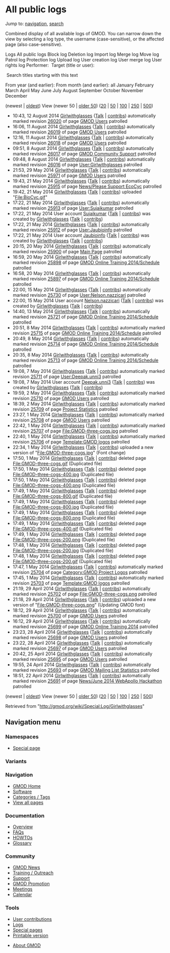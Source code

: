 <div id="mw-page-base" class="noprint">

</div>

<div id="mw-head-base" class="noprint">

</div>

<div id="content" class="mw-body" role="main">

<span id="top"></span>

<div id="mw-js-message" style="display:none;">

</div>



# <span dir="auto">All public logs</span>

<div id="bodyContent">

<div id="contentSub">

</div>

<div id="jump-to-nav" class="mw-jump">

Jump to: [navigation](#mw-navigation), [search](#p-search)

</div>

<div id="mw-content-text">

Combined display of all available logs of GMOD. You can narrow down the
view by selecting a log type, the username (case-sensitive), or the
affected page (also case-sensitive).

Logs All public logs Block log Deletion log Import log Merge log Move
log Patrol log Protection log Upload log User creation log User merge
log User rights log <span style="white-space: nowrap">Performer: </span>
<span style="white-space: nowrap">Target (title or user): </span>

 Search titles starting with this text

From year (and earlier): From month (and earlier): all January February
March April May June July August September October November December

(newest \| <a
href="/mediawiki/index.php?title=Special:Log/Girlwithglasses&amp;dir=prev&amp;type=&amp;user=Girlwithglasses"
class="mw-lastlink" rel="last"
title="Special:Log/Girlwithglasses">oldest</a>) View (newer 50 \| <a
href="/mediawiki/index.php?title=Special:Log/Girlwithglasses&amp;offset=20140422185128&amp;type=&amp;user=Girlwithglasses"
class="mw-nextlink" rel="next" title="Special:Log/Girlwithglasses">older
50</a>) (<a
href="/mediawiki/index.php?title=Special:Log/Girlwithglasses&amp;offset=&amp;limit=20&amp;type=&amp;user=Girlwithglasses"
class="mw-numlink" title="Special:Log/Girlwithglasses">20</a> \| <a
href="/mediawiki/index.php?title=Special:Log/Girlwithglasses&amp;offset=&amp;limit=50&amp;type=&amp;user=Girlwithglasses"
class="mw-numlink" title="Special:Log/Girlwithglasses">50</a> \| <a
href="/mediawiki/index.php?title=Special:Log/Girlwithglasses&amp;offset=&amp;limit=100&amp;type=&amp;user=Girlwithglasses"
class="mw-numlink" title="Special:Log/Girlwithglasses">100</a> \| <a
href="/mediawiki/index.php?title=Special:Log/Girlwithglasses&amp;offset=&amp;limit=250&amp;type=&amp;user=Girlwithglasses"
class="mw-numlink" title="Special:Log/Girlwithglasses">250</a> \| <a
href="/mediawiki/index.php?title=Special:Log/Girlwithglasses&amp;offset=&amp;limit=500&amp;type=&amp;user=Girlwithglasses"
class="mw-numlink" title="Special:Log/Girlwithglasses">500</a>)

- 10:43, 12 August 2014
  <a href="/wiki/User:Girlwithglasses" class="mw-userlink"
  title="User:Girlwithglasses">Girlwithglasses</a>
  <span class="mw-usertoollinks">([Talk](/wiki/User_talk:Girlwithglasses "User talk:Girlwithglasses")
  \|
  [contribs](/wiki/Special:Contributions/Girlwithglasses "Special:Contributions/Girlwithglasses"))</span>
  automatically marked revision
  [26020](/mediawiki/index.php?title=GMOD_Users&oldid=26020&diff=prev "GMOD Users")
  of page [GMOD Users](/wiki/GMOD_Users "GMOD Users") patrolled
- 16:06, 11 August 2014
  <a href="/wiki/User:Girlwithglasses" class="mw-userlink"
  title="User:Girlwithglasses">Girlwithglasses</a>
  <span class="mw-usertoollinks">([Talk](/wiki/User_talk:Girlwithglasses "User talk:Girlwithglasses")
  \|
  [contribs](/wiki/Special:Contributions/Girlwithglasses "Special:Contributions/Girlwithglasses"))</span>
  automatically marked revision
  [26019](/mediawiki/index.php?title=GMOD_Users&oldid=26019&diff=prev "GMOD Users")
  of page [GMOD Users](/wiki/GMOD_Users "GMOD Users") patrolled
- 12:16, 11 August 2014
  <a href="/wiki/User:Girlwithglasses" class="mw-userlink"
  title="User:Girlwithglasses">Girlwithglasses</a>
  <span class="mw-usertoollinks">([Talk](/wiki/User_talk:Girlwithglasses "User talk:Girlwithglasses")
  \|
  [contribs](/wiki/Special:Contributions/Girlwithglasses "Special:Contributions/Girlwithglasses"))</span>
  automatically marked revision
  [26018](/mediawiki/index.php?title=GMOD_Users&oldid=26018&diff=prev "GMOD Users")
  of page [GMOD Users](/wiki/GMOD_Users "GMOD Users") patrolled
- 09:51, 8 August 2014
  <a href="/wiki/User:Girlwithglasses" class="mw-userlink"
  title="User:Girlwithglasses">Girlwithglasses</a>
  <span class="mw-usertoollinks">([Talk](/wiki/User_talk:Girlwithglasses "User talk:Girlwithglasses")
  \|
  [contribs](/wiki/Special:Contributions/Girlwithglasses "Special:Contributions/Girlwithglasses"))</span>
  automatically marked revision
  [26017](/mediawiki/index.php?title=GMOD_Community_Support&oldid=26017&diff=prev "GMOD Community Support")
  of page [GMOD Community
  Support](/wiki/GMOD_Community_Support "GMOD Community Support")
  patrolled
- 09:48, 8 August 2014
  <a href="/wiki/User:Girlwithglasses" class="mw-userlink"
  title="User:Girlwithglasses">Girlwithglasses</a>
  <span class="mw-usertoollinks">([Talk](/wiki/User_talk:Girlwithglasses "User talk:Girlwithglasses")
  \|
  [contribs](/wiki/Special:Contributions/Girlwithglasses "Special:Contributions/Girlwithglasses"))</span>
  automatically marked revision
  [26016](/mediawiki/index.php?title=User:Girlwithglasses&oldid=26016&diff=prev "User:Girlwithglasses")
  of page
  [User:Girlwithglasses](/wiki/User:Girlwithglasses "User:Girlwithglasses")
  patrolled
- 21:53, 29 May 2014
  <a href="/wiki/User:Girlwithglasses" class="mw-userlink"
  title="User:Girlwithglasses">Girlwithglasses</a>
  <span class="mw-usertoollinks">([Talk](/wiki/User_talk:Girlwithglasses "User talk:Girlwithglasses")
  \|
  [contribs](/wiki/Special:Contributions/Girlwithglasses "Special:Contributions/Girlwithglasses"))</span>
  automatically marked revision
  [25971](/mediawiki/index.php?title=GMOD_Users&oldid=25971&diff=prev "GMOD Users")
  of page [GMOD Users](/wiki/GMOD_Users "GMOD Users") patrolled
- 19:43, 21 May 2014
  <a href="/wiki/User:Girlwithglasses" class="mw-userlink"
  title="User:Girlwithglasses">Girlwithglasses</a>
  <span class="mw-usertoollinks">([Talk](/wiki/User_talk:Girlwithglasses "User talk:Girlwithglasses")
  \|
  [contribs](/wiki/Special:Contributions/Girlwithglasses "Special:Contributions/Girlwithglasses"))</span>
  automatically marked revision
  [25915](/mediawiki/index.php?title=News/Please_Support_EcoCyc&oldid=25915&diff=prev "News/Please Support EcoCyc")
  of page [News/Please Support
  EcoCyc](/wiki/News/Please_Support_EcoCyc "News/Please Support EcoCyc")
  patrolled
- 19:42, 21 May 2014
  <a href="/wiki/User:Girlwithglasses" class="mw-userlink"
  title="User:Girlwithglasses">Girlwithglasses</a>
  <span class="mw-usertoollinks">([Talk](/wiki/User_talk:Girlwithglasses "User talk:Girlwithglasses")
  \|
  [contribs](/wiki/Special:Contributions/Girlwithglasses "Special:Contributions/Girlwithglasses"))</span>
  uploaded "[File:BioCyc.gif](/wiki/File:BioCyc.gif "File:BioCyc.gif")"
- 17:22, 21 May 2014
  <a href="/wiki/User:Girlwithglasses" class="mw-userlink"
  title="User:Girlwithglasses">Girlwithglasses</a>
  <span class="mw-usertoollinks">([Talk](/wiki/User_talk:Girlwithglasses "User talk:Girlwithglasses")
  \|
  [contribs](/wiki/Special:Contributions/Girlwithglasses "Special:Contributions/Girlwithglasses"))</span>
  automatically marked revision
  [25913](/mediawiki/index.php?title=User:Sujaikumar&oldid=25913&diff=prev "User:Sujaikumar")
  of page [User:Sujaikumar](/wiki/User:Sujaikumar "User:Sujaikumar")
  patrolled
- 17:22, 21 May 2014 User account
  <a href="/wiki/User:Sujaikumar" class="mw-userlink"
  title="User:Sujaikumar">Sujaikumar</a>
  <span class="mw-usertoollinks">(<a
  href="/mediawiki/index.php?title=User_talk:Sujaikumar&amp;action=edit&amp;redlink=1"
  class="new" title="User talk:Sujaikumar (page does not exist)">Talk</a>
  \| <a href="/wiki/Special:Contributions/Sujaikumar" class="new"
  title="Special:Contributions/Sujaikumar">contribs</a>)</span> was
  created by <a href="/wiki/User:Girlwithglasses" class="mw-userlink"
  title="User:Girlwithglasses">Girlwithglasses</a>
  <span class="mw-usertoollinks">([Talk](/wiki/User_talk:Girlwithglasses "User talk:Girlwithglasses")
  \|
  [contribs](/wiki/Special:Contributions/Girlwithglasses "Special:Contributions/Girlwithglasses"))</span>
- 17:22, 21 May 2014
  <a href="/wiki/User:Girlwithglasses" class="mw-userlink"
  title="User:Girlwithglasses">Girlwithglasses</a>
  <span class="mw-usertoollinks">([Talk](/wiki/User_talk:Girlwithglasses "User talk:Girlwithglasses")
  \|
  [contribs](/wiki/Special:Contributions/Girlwithglasses "Special:Contributions/Girlwithglasses"))</span>
  automatically marked revision
  [25912](/mediawiki/index.php?title=User:Jaubioinfo&oldid=25912&diff=prev "User:Jaubioinfo")
  of page [User:Jaubioinfo](/wiki/User:Jaubioinfo "User:Jaubioinfo")
  patrolled
- 17:22, 21 May 2014 User account
  <a href="/wiki/User:Jaubioinfo" class="mw-userlink"
  title="User:Jaubioinfo">Jaubioinfo</a>
  <span class="mw-usertoollinks">(<a
  href="/mediawiki/index.php?title=User_talk:Jaubioinfo&amp;action=edit&amp;redlink=1"
  class="new" title="User talk:Jaubioinfo (page does not exist)">Talk</a>
  \| <a href="/wiki/Special:Contributions/Jaubioinfo" class="new"
  title="Special:Contributions/Jaubioinfo">contribs</a>)</span> was
  created by <a href="/wiki/User:Girlwithglasses" class="mw-userlink"
  title="User:Girlwithglasses">Girlwithglasses</a>
  <span class="mw-usertoollinks">([Talk](/wiki/User_talk:Girlwithglasses "User talk:Girlwithglasses")
  \|
  [contribs](/wiki/Special:Contributions/Girlwithglasses "Special:Contributions/Girlwithglasses"))</span>
- 20:15, 20 May 2014
  <a href="/wiki/User:Girlwithglasses" class="mw-userlink"
  title="User:Girlwithglasses">Girlwithglasses</a>
  <span class="mw-usertoollinks">([Talk](/wiki/User_talk:Girlwithglasses "User talk:Girlwithglasses")
  \|
  [contribs](/wiki/Special:Contributions/Girlwithglasses "Special:Contributions/Girlwithglasses"))</span>
  automatically marked revision
  [25900](/mediawiki/index.php?title=Main_Page&oldid=25900&diff=prev "Main Page")
  of page [Main Page](/wiki/Main_Page "Main Page") patrolled
- 16:59, 20 May 2014
  <a href="/wiki/User:Girlwithglasses" class="mw-userlink"
  title="User:Girlwithglasses">Girlwithglasses</a>
  <span class="mw-usertoollinks">([Talk](/wiki/User_talk:Girlwithglasses "User talk:Girlwithglasses")
  \|
  [contribs](/wiki/Special:Contributions/Girlwithglasses "Special:Contributions/Girlwithglasses"))</span>
  automatically marked revision
  [25898](/mediawiki/index.php?title=GMOD_Online_Training_2014/Schedule&oldid=25898&diff=prev "GMOD Online Training 2014/Schedule")
  of page [GMOD Online Training
  2014/Schedule](/wiki/GMOD_Online_Training_2014/Schedule "GMOD Online Training 2014/Schedule")
  patrolled
- 16:58, 20 May 2014
  <a href="/wiki/User:Girlwithglasses" class="mw-userlink"
  title="User:Girlwithglasses">Girlwithglasses</a>
  <span class="mw-usertoollinks">([Talk](/wiki/User_talk:Girlwithglasses "User talk:Girlwithglasses")
  \|
  [contribs](/wiki/Special:Contributions/Girlwithglasses "Special:Contributions/Girlwithglasses"))</span>
  automatically marked revision
  [25897](/mediawiki/index.php?title=GMOD_Online_Training_2014/Schedule&oldid=25897&diff=prev "GMOD Online Training 2014/Schedule")
  of page [GMOD Online Training
  2014/Schedule](/wiki/GMOD_Online_Training_2014/Schedule "GMOD Online Training 2014/Schedule")
  patrolled
- 22:00, 15 May 2014
  <a href="/wiki/User:Girlwithglasses" class="mw-userlink"
  title="User:Girlwithglasses">Girlwithglasses</a>
  <span class="mw-usertoollinks">([Talk](/wiki/User_talk:Girlwithglasses "User talk:Girlwithglasses")
  \|
  [contribs](/wiki/Special:Contributions/Girlwithglasses "Special:Contributions/Girlwithglasses"))</span>
  automatically marked revision
  [25730](/mediawiki/index.php?title=User:Nelson.nazzicari&oldid=25730&diff=prev "User:Nelson.nazzicari")
  of page
  [User:Nelson.nazzicari](/wiki/User:Nelson.nazzicari "User:Nelson.nazzicari")
  patrolled
- 22:00, 15 May 2014 User account
  <a href="/wiki/User:Nelson.nazzicari" class="mw-userlink"
  title="User:Nelson.nazzicari">Nelson.nazzicari</a>
  <span class="mw-usertoollinks">(<a
  href="/mediawiki/index.php?title=User_talk:Nelson.nazzicari&amp;action=edit&amp;redlink=1"
  class="new"
  title="User talk:Nelson.nazzicari (page does not exist)">Talk</a> \|
  <a href="/wiki/Special:Contributions/Nelson.nazzicari" class="new"
  title="Special:Contributions/Nelson.nazzicari">contribs</a>)</span>
  was created by
  <a href="/wiki/User:Girlwithglasses" class="mw-userlink"
  title="User:Girlwithglasses">Girlwithglasses</a>
  <span class="mw-usertoollinks">([Talk](/wiki/User_talk:Girlwithglasses "User talk:Girlwithglasses")
  \|
  [contribs](/wiki/Special:Contributions/Girlwithglasses "Special:Contributions/Girlwithglasses"))</span>
- 14:40, 13 May 2014
  <a href="/wiki/User:Girlwithglasses" class="mw-userlink"
  title="User:Girlwithglasses">Girlwithglasses</a>
  <span class="mw-usertoollinks">([Talk](/wiki/User_talk:Girlwithglasses "User talk:Girlwithglasses")
  \|
  [contribs](/wiki/Special:Contributions/Girlwithglasses "Special:Contributions/Girlwithglasses"))</span>
  automatically marked revision
  [25721](/mediawiki/index.php?title=GMOD_Online_Training_2014/Schedule&oldid=25721&diff=prev "GMOD Online Training 2014/Schedule")
  of page [GMOD Online Training
  2014/Schedule](/wiki/GMOD_Online_Training_2014/Schedule "GMOD Online Training 2014/Schedule")
  patrolled
- 20:51, 8 May 2014
  <a href="/wiki/User:Girlwithglasses" class="mw-userlink"
  title="User:Girlwithglasses">Girlwithglasses</a>
  <span class="mw-usertoollinks">([Talk](/wiki/User_talk:Girlwithglasses "User talk:Girlwithglasses")
  \|
  [contribs](/wiki/Special:Contributions/Girlwithglasses "Special:Contributions/Girlwithglasses"))</span>
  automatically marked revision
  [25715](/mediawiki/index.php?title=GMOD_Online_Training_2014/Schedule&oldid=25715&diff=prev "GMOD Online Training 2014/Schedule")
  of page [GMOD Online Training
  2014/Schedule](/wiki/GMOD_Online_Training_2014/Schedule "GMOD Online Training 2014/Schedule")
  patrolled
- 20:49, 8 May 2014
  <a href="/wiki/User:Girlwithglasses" class="mw-userlink"
  title="User:Girlwithglasses">Girlwithglasses</a>
  <span class="mw-usertoollinks">([Talk](/wiki/User_talk:Girlwithglasses "User talk:Girlwithglasses")
  \|
  [contribs](/wiki/Special:Contributions/Girlwithglasses "Special:Contributions/Girlwithglasses"))</span>
  automatically marked revision
  [25714](/mediawiki/index.php?title=GMOD_Online_Training_2014/Schedule&oldid=25714&diff=prev "GMOD Online Training 2014/Schedule")
  of page [GMOD Online Training
  2014/Schedule](/wiki/GMOD_Online_Training_2014/Schedule "GMOD Online Training 2014/Schedule")
  patrolled
- 20:35, 8 May 2014
  <a href="/wiki/User:Girlwithglasses" class="mw-userlink"
  title="User:Girlwithglasses">Girlwithglasses</a>
  <span class="mw-usertoollinks">([Talk](/wiki/User_talk:Girlwithglasses "User talk:Girlwithglasses")
  \|
  [contribs](/wiki/Special:Contributions/Girlwithglasses "Special:Contributions/Girlwithglasses"))</span>
  automatically marked revision
  [25713](/mediawiki/index.php?title=GMOD_Online_Training_2014/Schedule&oldid=25713&diff=prev "GMOD Online Training 2014/Schedule")
  of page [GMOD Online Training
  2014/Schedule](/wiki/GMOD_Online_Training_2014/Schedule "GMOD Online Training 2014/Schedule")
  patrolled
- 19:08, 7 May 2014
  <a href="/wiki/User:Girlwithglasses" class="mw-userlink"
  title="User:Girlwithglasses">Girlwithglasses</a>
  <span class="mw-usertoollinks">([Talk](/wiki/User_talk:Girlwithglasses "User talk:Girlwithglasses")
  \|
  [contribs](/wiki/Special:Contributions/Girlwithglasses "Special:Contributions/Girlwithglasses"))</span>
  automatically marked revision
  [25711](/mediawiki/index.php?title=User:Deepak.unni3&oldid=25711&diff=prev "User:Deepak.unni3")
  of page
  [User:Deepak.unni3](/wiki/User:Deepak.unni3 "User:Deepak.unni3")
  patrolled
- 19:08, 7 May 2014 User account
  <a href="/wiki/User:Deepak.unni3" class="mw-userlink"
  title="User:Deepak.unni3">Deepak.unni3</a>
  <span class="mw-usertoollinks">(<a
  href="/mediawiki/index.php?title=User_talk:Deepak.unni3&amp;action=edit&amp;redlink=1"
  class="new"
  title="User talk:Deepak.unni3 (page does not exist)">Talk</a> \|
  <a href="/wiki/Special:Contributions/Deepak.unni3" class="new"
  title="Special:Contributions/Deepak.unni3">contribs</a>)</span> was
  created by <a href="/wiki/User:Girlwithglasses" class="mw-userlink"
  title="User:Girlwithglasses">Girlwithglasses</a>
  <span class="mw-usertoollinks">([Talk](/wiki/User_talk:Girlwithglasses "User talk:Girlwithglasses")
  \|
  [contribs](/wiki/Special:Contributions/Girlwithglasses "Special:Contributions/Girlwithglasses"))</span>
- 19:59, 2 May 2014
  <a href="/wiki/User:Girlwithglasses" class="mw-userlink"
  title="User:Girlwithglasses">Girlwithglasses</a>
  <span class="mw-usertoollinks">([Talk](/wiki/User_talk:Girlwithglasses "User talk:Girlwithglasses")
  \|
  [contribs](/wiki/Special:Contributions/Girlwithglasses "Special:Contributions/Girlwithglasses"))</span>
  automatically marked revision
  [25710](/mediawiki/index.php?title=GMOD_Users&oldid=25710&diff=prev "GMOD Users")
  of page [GMOD Users](/wiki/GMOD_Users "GMOD Users") patrolled
- 18:39, 2 May 2014
  <a href="/wiki/User:Girlwithglasses" class="mw-userlink"
  title="User:Girlwithglasses">Girlwithglasses</a>
  <span class="mw-usertoollinks">([Talk](/wiki/User_talk:Girlwithglasses "User talk:Girlwithglasses")
  \|
  [contribs](/wiki/Special:Contributions/Girlwithglasses "Special:Contributions/Girlwithglasses"))</span>
  automatically marked revision
  [25709](/mediawiki/index.php?title=Project_Statistics&oldid=25709&diff=prev "Project Statistics")
  of page [Project
  Statistics](/wiki/Project_Statistics "Project Statistics") patrolled
- 23:27, 1 May 2014
  <a href="/wiki/User:Girlwithglasses" class="mw-userlink"
  title="User:Girlwithglasses">Girlwithglasses</a>
  <span class="mw-usertoollinks">([Talk](/wiki/User_talk:Girlwithglasses "User talk:Girlwithglasses")
  \|
  [contribs](/wiki/Special:Contributions/Girlwithglasses "Special:Contributions/Girlwithglasses"))</span>
  automatically marked revision
  [25708](/mediawiki/index.php?title=GMOD_Users&oldid=25708&diff=prev "GMOD Users")
  of page [GMOD Users](/wiki/GMOD_Users "GMOD Users") patrolled
- 22:42, 1 May 2014
  <a href="/wiki/User:Girlwithglasses" class="mw-userlink"
  title="User:Girlwithglasses">Girlwithglasses</a>
  <span class="mw-usertoollinks">([Talk](/wiki/User_talk:Girlwithglasses "User talk:Girlwithglasses")
  \|
  [contribs](/wiki/Special:Contributions/Girlwithglasses "Special:Contributions/Girlwithglasses"))</span>
  automatically marked revision
  [25707](/mediawiki/index.php?title=File:GMOD-three-cogs.jpg&oldid=25707&diff=prev "File:GMOD-three-cogs.jpg")
  of page
  [File:GMOD-three-cogs.jpg](/wiki/File:GMOD-three-cogs.jpg "File:GMOD-three-cogs.jpg")
  patrolled
- 22:40, 1 May 2014
  <a href="/wiki/User:Girlwithglasses" class="mw-userlink"
  title="User:Girlwithglasses">Girlwithglasses</a>
  <span class="mw-usertoollinks">([Talk](/wiki/User_talk:Girlwithglasses "User talk:Girlwithglasses")
  \|
  [contribs](/wiki/Special:Contributions/Girlwithglasses "Special:Contributions/Girlwithglasses"))</span>
  automatically marked revision
  [25706](/mediawiki/index.php?title=Template:GMOD_logos&oldid=25706&diff=prev "Template:GMOD logos")
  of page [Template:GMOD
  logos](/wiki/Template:GMOD_logos "Template:GMOD logos") patrolled
- 22:34, 1 May 2014
  <a href="/wiki/User:Girlwithglasses" class="mw-userlink"
  title="User:Girlwithglasses">Girlwithglasses</a>
  <span class="mw-usertoollinks">([Talk](/wiki/User_talk:Girlwithglasses "User talk:Girlwithglasses")
  \|
  [contribs](/wiki/Special:Contributions/Girlwithglasses "Special:Contributions/Girlwithglasses"))</span>
  uploaded a new version of
  "[File:GMOD-three-cogs.jpg](/wiki/File:GMOD-three-cogs.jpg "File:GMOD-three-cogs.jpg")"
  <span class="comment">(Font change)</span>
- 17:50, 1 May 2014
  <a href="/wiki/User:Girlwithglasses" class="mw-userlink"
  title="User:Girlwithglasses">Girlwithglasses</a>
  <span class="mw-usertoollinks">([Talk](/wiki/User_talk:Girlwithglasses "User talk:Girlwithglasses")
  \|
  [contribs](/wiki/Special:Contributions/Girlwithglasses "Special:Contributions/Girlwithglasses"))</span>
  deleted page <a
  href="/mediawiki/index.php?title=File:GMOD-three-cogs.gif&amp;action=edit&amp;redlink=1"
  class="new"
  title="File:GMOD-three-cogs.gif (page does not exist)">File:GMOD-three-cogs.gif</a>
  <span class="comment">(Duplicated file)</span>
- 17:50, 1 May 2014
  <a href="/wiki/User:Girlwithglasses" class="mw-userlink"
  title="User:Girlwithglasses">Girlwithglasses</a>
  <span class="mw-usertoollinks">([Talk](/wiki/User_talk:Girlwithglasses "User talk:Girlwithglasses")
  \|
  [contribs](/wiki/Special:Contributions/Girlwithglasses "Special:Contributions/Girlwithglasses"))</span>
  deleted page <a
  href="/mediawiki/index.php?title=File:GMOD-three-cogs-400.jpg&amp;action=edit&amp;redlink=1"
  class="new"
  title="File:GMOD-three-cogs-400.jpg (page does not exist)">File:GMOD-three-cogs-400.jpg</a>
  <span class="comment">(Duplicated file)</span>
- 17:50, 1 May 2014
  <a href="/wiki/User:Girlwithglasses" class="mw-userlink"
  title="User:Girlwithglasses">Girlwithglasses</a>
  <span class="mw-usertoollinks">([Talk](/wiki/User_talk:Girlwithglasses "User talk:Girlwithglasses")
  \|
  [contribs](/wiki/Special:Contributions/Girlwithglasses "Special:Contributions/Girlwithglasses"))</span>
  deleted page <a
  href="/mediawiki/index.php?title=File:GMOD-three-cogs-400.png&amp;action=edit&amp;redlink=1"
  class="new"
  title="File:GMOD-three-cogs-400.png (page does not exist)">File:GMOD-three-cogs-400.png</a>
  <span class="comment">(Duplicated file)</span>
- 17:49, 1 May 2014
  <a href="/wiki/User:Girlwithglasses" class="mw-userlink"
  title="User:Girlwithglasses">Girlwithglasses</a>
  <span class="mw-usertoollinks">([Talk](/wiki/User_talk:Girlwithglasses "User talk:Girlwithglasses")
  \|
  [contribs](/wiki/Special:Contributions/Girlwithglasses "Special:Contributions/Girlwithglasses"))</span>
  deleted page <a
  href="/mediawiki/index.php?title=File:GMOD-three-cogs-800.gif&amp;action=edit&amp;redlink=1"
  class="new"
  title="File:GMOD-three-cogs-800.gif (page does not exist)">File:GMOD-three-cogs-800.gif</a>
  <span class="comment">(Duplicated file)</span>
- 17:49, 1 May 2014
  <a href="/wiki/User:Girlwithglasses" class="mw-userlink"
  title="User:Girlwithglasses">Girlwithglasses</a>
  <span class="mw-usertoollinks">([Talk](/wiki/User_talk:Girlwithglasses "User talk:Girlwithglasses")
  \|
  [contribs](/wiki/Special:Contributions/Girlwithglasses "Special:Contributions/Girlwithglasses"))</span>
  deleted page <a
  href="/mediawiki/index.php?title=File:GMOD-three-cogs-800.jpg&amp;action=edit&amp;redlink=1"
  class="new"
  title="File:GMOD-three-cogs-800.jpg (page does not exist)">File:GMOD-three-cogs-800.jpg</a>
  <span class="comment">(Duplicated file)</span>
- 17:49, 1 May 2014
  <a href="/wiki/User:Girlwithglasses" class="mw-userlink"
  title="User:Girlwithglasses">Girlwithglasses</a>
  <span class="mw-usertoollinks">([Talk](/wiki/User_talk:Girlwithglasses "User talk:Girlwithglasses")
  \|
  [contribs](/wiki/Special:Contributions/Girlwithglasses "Special:Contributions/Girlwithglasses"))</span>
  deleted page <a
  href="/mediawiki/index.php?title=File:GMOD-three-cogs-800.png&amp;action=edit&amp;redlink=1"
  class="new"
  title="File:GMOD-three-cogs-800.png (page does not exist)">File:GMOD-three-cogs-800.png</a>
  <span class="comment">(Duplicated file)</span>
- 17:49, 1 May 2014
  <a href="/wiki/User:Girlwithglasses" class="mw-userlink"
  title="User:Girlwithglasses">Girlwithglasses</a>
  <span class="mw-usertoollinks">([Talk](/wiki/User_talk:Girlwithglasses "User talk:Girlwithglasses")
  \|
  [contribs](/wiki/Special:Contributions/Girlwithglasses "Special:Contributions/Girlwithglasses"))</span>
  deleted page <a
  href="/mediawiki/index.php?title=File:GMOD-three-cogs-400.gif&amp;action=edit&amp;redlink=1"
  class="new"
  title="File:GMOD-three-cogs-400.gif (page does not exist)">File:GMOD-three-cogs-400.gif</a>
  <span class="comment">(Duplicated file)</span>
- 17:49, 1 May 2014
  <a href="/wiki/User:Girlwithglasses" class="mw-userlink"
  title="User:Girlwithglasses">Girlwithglasses</a>
  <span class="mw-usertoollinks">([Talk](/wiki/User_talk:Girlwithglasses "User talk:Girlwithglasses")
  \|
  [contribs](/wiki/Special:Contributions/Girlwithglasses "Special:Contributions/Girlwithglasses"))</span>
  deleted page <a
  href="/mediawiki/index.php?title=File:GMOD-three-cogs-200.png&amp;action=edit&amp;redlink=1"
  class="new"
  title="File:GMOD-three-cogs-200.png (page does not exist)">File:GMOD-three-cogs-200.png</a>
  <span class="comment">(Duplicated file)</span>
- 17:48, 1 May 2014
  <a href="/wiki/User:Girlwithglasses" class="mw-userlink"
  title="User:Girlwithglasses">Girlwithglasses</a>
  <span class="mw-usertoollinks">([Talk](/wiki/User_talk:Girlwithglasses "User talk:Girlwithglasses")
  \|
  [contribs](/wiki/Special:Contributions/Girlwithglasses "Special:Contributions/Girlwithglasses"))</span>
  deleted page <a
  href="/mediawiki/index.php?title=File:GMOD-three-cogs-200.jpg&amp;action=edit&amp;redlink=1"
  class="new"
  title="File:GMOD-three-cogs-200.jpg (page does not exist)">File:GMOD-three-cogs-200.jpg</a>
  <span class="comment">(Duplicated file)</span>
- 17:48, 1 May 2014
  <a href="/wiki/User:Girlwithglasses" class="mw-userlink"
  title="User:Girlwithglasses">Girlwithglasses</a>
  <span class="mw-usertoollinks">([Talk](/wiki/User_talk:Girlwithglasses "User talk:Girlwithglasses")
  \|
  [contribs](/wiki/Special:Contributions/Girlwithglasses "Special:Contributions/Girlwithglasses"))</span>
  deleted page <a
  href="/mediawiki/index.php?title=File:GMOD-three-cogs-200.gif&amp;action=edit&amp;redlink=1"
  class="new"
  title="File:GMOD-three-cogs-200.gif (page does not exist)">File:GMOD-three-cogs-200.gif</a>
  <span class="comment">(Duplicated file)</span>
- 17:47, 1 May 2014
  <a href="/wiki/User:Girlwithglasses" class="mw-userlink"
  title="User:Girlwithglasses">Girlwithglasses</a>
  <span class="mw-usertoollinks">([Talk](/wiki/User_talk:Girlwithglasses "User talk:Girlwithglasses")
  \|
  [contribs](/wiki/Special:Contributions/Girlwithglasses "Special:Contributions/Girlwithglasses"))</span>
  automatically marked revision
  [25704](/mediawiki/index.php?title=Category:GMOD_Project_Logos&oldid=25704&diff=prev "Category:GMOD Project Logos")
  of page [Category:GMOD Project
  Logos](/wiki/Category:GMOD_Project_Logos "Category:GMOD Project Logos")
  patrolled
- 17:45, 1 May 2014
  <a href="/wiki/User:Girlwithglasses" class="mw-userlink"
  title="User:Girlwithglasses">Girlwithglasses</a>
  <span class="mw-usertoollinks">([Talk](/wiki/User_talk:Girlwithglasses "User talk:Girlwithglasses")
  \|
  [contribs](/wiki/Special:Contributions/Girlwithglasses "Special:Contributions/Girlwithglasses"))</span>
  automatically marked revision
  [25703](/mediawiki/index.php?title=Template:GMOD_logos&oldid=25703&diff=prev "Template:GMOD logos")
  of page [Template:GMOD
  logos](/wiki/Template:GMOD_logos "Template:GMOD logos") patrolled
- 21:19, 29 April 2014
  <a href="/wiki/User:Girlwithglasses" class="mw-userlink"
  title="User:Girlwithglasses">Girlwithglasses</a>
  <span class="mw-usertoollinks">([Talk](/wiki/User_talk:Girlwithglasses "User talk:Girlwithglasses")
  \|
  [contribs](/wiki/Special:Contributions/Girlwithglasses "Special:Contributions/Girlwithglasses"))</span>
  automatically marked revision
  [25702](/mediawiki/index.php?title=File:GMOD-three-cogs.png&oldid=25702&diff=prev "File:GMOD-three-cogs.png")
  of page
  [File:GMOD-three-cogs.png](/wiki/File:GMOD-three-cogs.png "File:GMOD-three-cogs.png")
  patrolled
- 21:18, 29 April 2014
  <a href="/wiki/User:Girlwithglasses" class="mw-userlink"
  title="User:Girlwithglasses">Girlwithglasses</a>
  <span class="mw-usertoollinks">([Talk](/wiki/User_talk:Girlwithglasses "User talk:Girlwithglasses")
  \|
  [contribs](/wiki/Special:Contributions/Girlwithglasses "Special:Contributions/Girlwithglasses"))</span>
  uploaded a new version of
  "[File:GMOD-three-cogs.png](/wiki/File:GMOD-three-cogs.png "File:GMOD-three-cogs.png")"
  <span class="comment">(Updating GMOD font)</span>
- 18:12, 29 April 2014
  <a href="/wiki/User:Girlwithglasses" class="mw-userlink"
  title="User:Girlwithglasses">Girlwithglasses</a>
  <span class="mw-usertoollinks">([Talk](/wiki/User_talk:Girlwithglasses "User talk:Girlwithglasses")
  \|
  [contribs](/wiki/Special:Contributions/Girlwithglasses "Special:Contributions/Girlwithglasses"))</span>
  automatically marked revision
  [25700](/mediawiki/index.php?title=GMOD_Users&oldid=25700&diff=prev "GMOD Users")
  of page [GMOD Users](/wiki/GMOD_Users "GMOD Users") patrolled
- 16:12, 29 April 2014
  <a href="/wiki/User:Girlwithglasses" class="mw-userlink"
  title="User:Girlwithglasses">Girlwithglasses</a>
  <span class="mw-usertoollinks">([Talk](/wiki/User_talk:Girlwithglasses "User talk:Girlwithglasses")
  \|
  [contribs](/wiki/Special:Contributions/Girlwithglasses "Special:Contributions/Girlwithglasses"))</span>
  automatically marked revision
  [25699](/mediawiki/index.php?title=GMOD_Online_Training_2014&oldid=25699&diff=prev "GMOD Online Training 2014")
  of page [GMOD Online Training
  2014](/wiki/GMOD_Online_Training_2014 "GMOD Online Training 2014")
  patrolled
- 23:23, 28 April 2014
  <a href="/wiki/User:Girlwithglasses" class="mw-userlink"
  title="User:Girlwithglasses">Girlwithglasses</a>
  <span class="mw-usertoollinks">([Talk](/wiki/User_talk:Girlwithglasses "User talk:Girlwithglasses")
  \|
  [contribs](/wiki/Special:Contributions/Girlwithglasses "Special:Contributions/Girlwithglasses"))</span>
  automatically marked revision
  [25698](/mediawiki/index.php?title=GMOD_Users&oldid=25698&diff=prev "GMOD Users")
  of page [GMOD Users](/wiki/GMOD_Users "GMOD Users") patrolled
- 23:22, 28 April 2014
  <a href="/wiki/User:Girlwithglasses" class="mw-userlink"
  title="User:Girlwithglasses">Girlwithglasses</a>
  <span class="mw-usertoollinks">([Talk](/wiki/User_talk:Girlwithglasses "User talk:Girlwithglasses")
  \|
  [contribs](/wiki/Special:Contributions/Girlwithglasses "Special:Contributions/Girlwithglasses"))</span>
  automatically marked revision
  [25697](/mediawiki/index.php?title=GMOD_Users&oldid=25697&diff=prev "GMOD Users")
  of page [GMOD Users](/wiki/GMOD_Users "GMOD Users") patrolled
- 20:42, 25 April 2014
  <a href="/wiki/User:Girlwithglasses" class="mw-userlink"
  title="User:Girlwithglasses">Girlwithglasses</a>
  <span class="mw-usertoollinks">([Talk](/wiki/User_talk:Girlwithglasses "User talk:Girlwithglasses")
  \|
  [contribs](/wiki/Special:Contributions/Girlwithglasses "Special:Contributions/Girlwithglasses"))</span>
  automatically marked revision
  [25695](/mediawiki/index.php?title=GMOD_Users&oldid=25695&diff=prev "GMOD Users")
  of page [GMOD Users](/wiki/GMOD_Users "GMOD Users") patrolled
- 19:55, 24 April 2014
  <a href="/wiki/User:Girlwithglasses" class="mw-userlink"
  title="User:Girlwithglasses">Girlwithglasses</a>
  <span class="mw-usertoollinks">([Talk](/wiki/User_talk:Girlwithglasses "User talk:Girlwithglasses")
  \|
  [contribs](/wiki/Special:Contributions/Girlwithglasses "Special:Contributions/Girlwithglasses"))</span>
  automatically marked revision
  [25693](/mediawiki/index.php?title=GMOD_Mailing_List_Statistics&oldid=25693&diff=prev "GMOD Mailing List Statistics")
  of page [GMOD Mailing List
  Statistics](/wiki/GMOD_Mailing_List_Statistics "GMOD Mailing List Statistics")
  patrolled
- 18:51, 22 April 2014
  <a href="/wiki/User:Girlwithglasses" class="mw-userlink"
  title="User:Girlwithglasses">Girlwithglasses</a>
  <span class="mw-usertoollinks">([Talk](/wiki/User_talk:Girlwithglasses "User talk:Girlwithglasses")
  \|
  [contribs](/wiki/Special:Contributions/Girlwithglasses "Special:Contributions/Girlwithglasses"))</span>
  automatically marked revision
  [25691](/mediawiki/index.php?title=News/June_2014_WebApollo_Hackathon&oldid=25691&diff=prev "News/June 2014 WebApollo Hackathon")
  of page [News/June 2014 WebApollo
  Hackathon](/wiki/News/June_2014_WebApollo_Hackathon "News/June 2014 WebApollo Hackathon")
  patrolled

(newest \| <a
href="/mediawiki/index.php?title=Special:Log/Girlwithglasses&amp;dir=prev&amp;type=&amp;user=Girlwithglasses"
class="mw-lastlink" rel="last"
title="Special:Log/Girlwithglasses">oldest</a>) View (newer 50 \| <a
href="/mediawiki/index.php?title=Special:Log/Girlwithglasses&amp;offset=20140422185128&amp;type=&amp;user=Girlwithglasses"
class="mw-nextlink" rel="next" title="Special:Log/Girlwithglasses">older
50</a>) (<a
href="/mediawiki/index.php?title=Special:Log/Girlwithglasses&amp;offset=&amp;limit=20&amp;type=&amp;user=Girlwithglasses"
class="mw-numlink" title="Special:Log/Girlwithglasses">20</a> \| <a
href="/mediawiki/index.php?title=Special:Log/Girlwithglasses&amp;offset=&amp;limit=50&amp;type=&amp;user=Girlwithglasses"
class="mw-numlink" title="Special:Log/Girlwithglasses">50</a> \| <a
href="/mediawiki/index.php?title=Special:Log/Girlwithglasses&amp;offset=&amp;limit=100&amp;type=&amp;user=Girlwithglasses"
class="mw-numlink" title="Special:Log/Girlwithglasses">100</a> \| <a
href="/mediawiki/index.php?title=Special:Log/Girlwithglasses&amp;offset=&amp;limit=250&amp;type=&amp;user=Girlwithglasses"
class="mw-numlink" title="Special:Log/Girlwithglasses">250</a> \| <a
href="/mediawiki/index.php?title=Special:Log/Girlwithglasses&amp;offset=&amp;limit=500&amp;type=&amp;user=Girlwithglasses"
class="mw-numlink" title="Special:Log/Girlwithglasses">500</a>)

</div>

<div class="printfooter">

Retrieved from "<http://gmod.org/wiki/Special:Log/Girlwithglasses>"

</div>

<div id="catlinks" class="catlinks catlinks-allhidden">

</div>

<div class="visualClear">

</div>

</div>

</div>

<div id="mw-navigation">

## Navigation menu

<div id="mw-head">



<div id="left-navigation">

<div id="p-namespaces" class="vectorTabs" role="navigation"
aria-labelledby="p-namespaces-label">

### Namespaces

- <span id="ca-nstab-special">[Special
  page](/wiki/Special:Log/Girlwithglasses "This is a special page, you cannot edit the page itself")</span>

</div>

<div id="p-variants" class="vectorMenu emptyPortlet" role="navigation"
aria-labelledby="p-variants-label">

### 

### Variants[](#)

<div class="menu">

</div>

</div>

</div>





</div>



</div>

</div>

</div>

<div id="mw-panel">

<div id="p-logo" role="banner">

<a href="/wiki/Main_Page"
style="background-image: url(http://gmod.org/images/GMOD-cogs.png);"
title="Visit the main page"></a>

</div>

<div id="p-Navigation" class="portal" role="navigation"
aria-labelledby="p-Navigation-label">

### Navigation

<div class="body">

- <span id="n-GMOD-Home">[GMOD Home](/wiki/Main_Page)</span>
- <span id="n-Software">[Software](/wiki/GMOD_Components)</span>
- <span id="n-Categories-.2F-Tags">[Categories /
  Tags](/wiki/Categories)</span>
- <span id="n-View-all-pages">[View all
  pages](/wiki/Special:AllPages)</span>

</div>

</div>

<div id="p-Documentation" class="portal" role="navigation"
aria-labelledby="p-Documentation-label">

### Documentation

<div class="body">

- <span id="n-Overview">[Overview](/wiki/Overview)</span>
- <span id="n-FAQs">[FAQs](/wiki/Category:FAQ)</span>
- <span id="n-HOWTOs">[HOWTOs](/wiki/Category:HOWTO)</span>
- <span id="n-Glossary">[Glossary](/wiki/Glossary)</span>

</div>

</div>

<div id="p-Community" class="portal" role="navigation"
aria-labelledby="p-Community-label">

### Community

<div class="body">

- <span id="n-GMOD-News">[GMOD News](/wiki/GMOD_News)</span>
- <span id="n-Training-.2F-Outreach">[Training /
  Outreach](/wiki/Training_and_Outreach)</span>
- <span id="n-Support">[Support](/wiki/Support)</span>
- <span id="n-GMOD-Promotion">[GMOD
  Promotion](/wiki/GMOD_Promotion)</span>
- <span id="n-Meetings">[Meetings](/wiki/Meetings)</span>
- <span id="n-Calendar">[Calendar](/wiki/Calendar)</span>

</div>

</div>

<div id="p-tb" class="portal" role="navigation"
aria-labelledby="p-tb-label">

### Tools

<div class="body">

- <span id="t-contributions">[User
  contributions](/wiki/Special:Contributions/Girlwithglasses "A list of contributions of this user")</span>
- <span id="t-log">[Logs](/wiki/Special:Log/Girlwithglasses)</span>
- <span id="t-specialpages"><a href="/wiki/Special:SpecialPages" accesskey="q"
  title="A list of all special pages [q]">Special pages</a></span>
- <span id="t-print"><a
  href="/mediawiki/index.php?title=Special:Log/Girlwithglasses&amp;printable=yes"
  rel="alternate" accesskey="p"
  title="Printable version of this page [p]">Printable version</a></span>

</div>

</div>

</div>

</div>

<div id="footer" role="contentinfo">

- <span id="footer-places-about">[About
  GMOD](/wiki/GMOD:About "GMOD:About")</span>

<!-- -->






</div>
